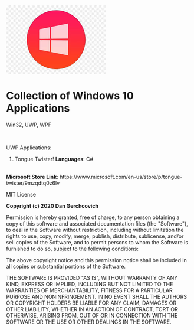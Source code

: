 
![](windows10.jpeg)

# Collection of Windows 10 Applications 
Win32, UWP, WPF

<br />

UWP Applications:
</br>
1. Tongue Twister!
<strong>Languages</strong>: C#
</br>
<strong>Microsoft Store Link</strong>: https://www.microsoft.com/en-us/store/p/tongue-twister/9mzqdtq0z6lv


MIT License

<strong>Copyright (c) 2020 Dan Gerchcovich</strong>

Permission is hereby granted, free of charge, to any person obtaining a copy
of this software and associated documentation files (the "Software"), to deal
in the Software without restriction, including without limitation the rights
to use, copy, modify, merge, publish, distribute, sublicense, and/or sell
copies of the Software, and to permit persons to whom the Software is
furnished to do so, subject to the following conditions:

The above copyright notice and this permission notice shall be included in all
copies or substantial portions of the Software.

THE SOFTWARE IS PROVIDED "AS IS", WITHOUT WARRANTY OF ANY KIND, EXPRESS OR
IMPLIED, INCLUDING BUT NOT LIMITED TO THE WARRANTIES OF MERCHANTABILITY,
FITNESS FOR A PARTICULAR PURPOSE AND NONINFRINGEMENT. IN NO EVENT SHALL THE
AUTHORS OR COPYRIGHT HOLDERS BE LIABLE FOR ANY CLAIM, DAMAGES OR OTHER
LIABILITY, WHETHER IN AN ACTION OF CONTRACT, TORT OR OTHERWISE, ARISING FROM,
OUT OF OR IN CONNECTION WITH THE SOFTWARE OR THE USE OR OTHER DEALINGS IN THE
SOFTWARE.
